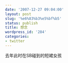 ```yaml
---
date: '2007-12-27 09:04:00'
layout: post
slug: '%e6%83%b3%e5%bf%b5'
status: publish
title: 想念
wordpress_id: '284'
categories:
- twitter
---
```


去年此时在SB碰到的短裙女孩
